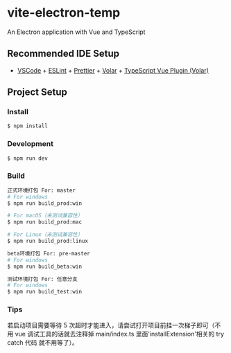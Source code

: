 <!--
 * @Description:
 * @Author: zby
 * @Date: 2023-11-06 16:15:33
 * @LastEditors: zby
 * @Reference:
-->

# vite-electron-temp

An Electron application with Vue and TypeScript

## Recommended IDE Setup

- [VSCode](https://code.visualstudio.com/) + [ESLint](https://marketplace.visualstudio.com/items?itemName=dbaeumer.vscode-eslint) + [Prettier](https://marketplace.visualstudio.com/items?itemName=esbenp.prettier-vscode) + [Volar](https://marketplace.visualstudio.com/items?itemName=Vue.volar) + [TypeScript Vue Plugin (Volar)](https://marketplace.visualstudio.com/items?itemName=Vue.vscode-typescript-vue-plugin)

## Project Setup

### Install

```bash
$ npm install
```

### Development

```bash
$ npm run dev
```

### Build

```bash
正式环境打包 For: master
# For windows
$ npm run build_prod:win

# For macOS（未测试兼容性）
$ npm run build_prod:mac

# For Linux（未测试兼容性）
$ npm run build_prod:linux
```

```bash
beta环境打包 For: pre-master
# For windows
$ npm run build_beta:win
```

```bash
测试环境打包 For: 任意分支
# For windows
$ npm run build_test:win
```

### Tips

若启动项目需要等待 5 次超时才能进入，请尝试打开项目前挂一次梯子即可（不用 vue 调试工具的话就去注释掉 main/index.ts 里面'installExtension'相关的 try catch 代码 就不用等了）。
